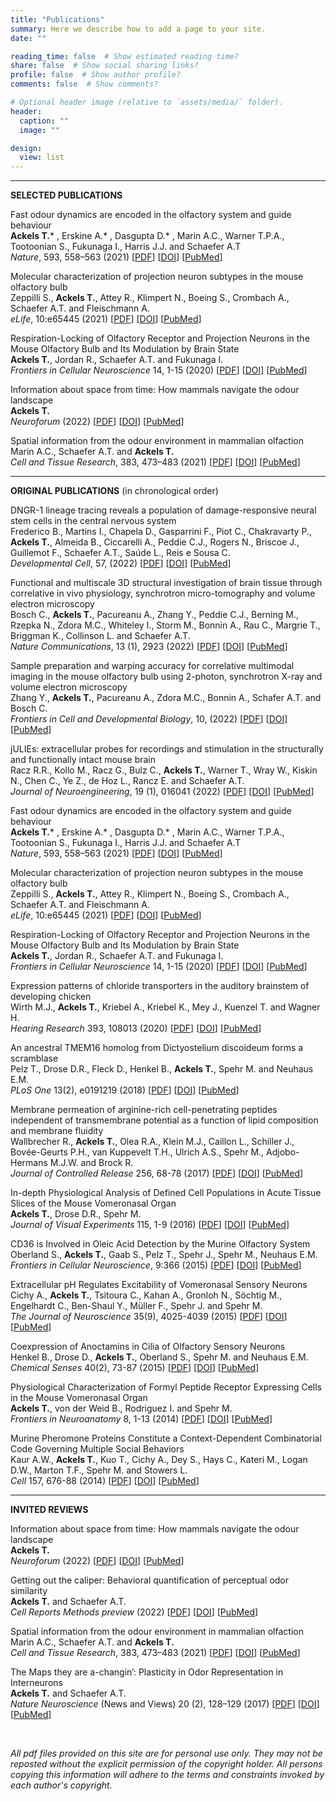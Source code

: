 ```yaml
---
title: "Publications"
summary: Here we describe how to add a page to your site.
date: ""

reading_time: false  # Show estimated reading time?
share: false  # Show social sharing links?
profile: false  # Show author profile?
comments: false  # Show comments?

# Optional header image (relative to `assets/media/` folder).
header:
  caption: ""
  image: ""

design:
  view: list 
---
```


<!-- # Publications   -->

---  


**SELECTED PUBLICATIONS**  

Fast odour dynamics are encoded in the olfactory system and guide behaviour  
**Ackels T.*** , Erskine A.* , Dasgupta D.* , Marin A.C., Warner T.P.A., Tootoonian S., Fukunaga I., Harris J.J. and Schaefer A.T  
*Nature*, 593, 558–563 (2021) [[PDF](https://ackelslab.com/uploads/pdf/Ackels_et_al_2021_Nature.pdf)] [[DOI](https://doi.org/10.1038/s41586-021-03514-2)] [[PubMed](https://pubmed.ncbi.nlm.nih.gov/33953395/)]

Molecular characterization of projection neuron subtypes in the mouse olfactory bulb  
Zeppilli S., **Ackels T.**, Attey R., Klimpert N., Boeing S., Crombach A., Schaefer A.T. and Fleischmann A.  
*eLife*, 10:e65445 (2021)  [[PDF](https://ackelslab.com/uploads/pdf/Zeppilli_et_al_elife_2021.pdf)] [[DOI](http://doi.org/10.7554/eLife.65445)] [[PubMed](https://pubmed.ncbi.nlm.nih.gov/34292150/)]

Respiration-Locking of Olfactory Receptor and Projection Neurons in the Mouse Olfactory Bulb and Its Modulation by Brain State  
**Ackels T.**, Jordan R., Schaefer A.T. and Fukunaga I.  
*Frontiers in Cellular Neuroscience* 14, 1-15 (2020)  [[PDF](https://ackelslab.com/uploads/pdf/Ackels_et_al_Front_CellNeur_2020.pdf)] [[DOI](https://doi.org/10.3389/fncel.2020.00220)] [[PubMed](https://pubmed.ncbi.nlm.nih.gov/32765224/)]

Information about space from time: How mammals navigate the odour landscape  
**Ackels T.**  
*Neuroforum* (2022)  [[PDF](https://ackelslab.com/uploads/pdf/Ackels_Neuroforum_2022.pdf)] [[DOI](https://doi.org/10.1515/nf-2022-0006)] [[PubMed](https://www.researchgate.net/publication/361307039_Information_about_space_from_time_how_mammals_navigate_the_odour_landscape)]  

Spatial information from the odour environment in mammalian olfaction  
Marin A.C., Schaefer A.T. and **Ackels T.**  
*Cell and Tissue Research*, 383, 473–483 (2021)  [[PDF](https://ackelslab.com/uploads/pdf/Marin_et_al_CTR_2021.pdf)] [[DOI](https://doi.org/10.1007/s00441-020-03395-3)] [[PubMed](https://pubmed.ncbi.nlm.nih.gov/33515294/)] 

---

**ORIGINAL PUBLICATIONS** (in chronological order) 


DNGR-1 lineage tracing reveals a population of damage-responsive neural stem cells in the central nervous system  
Frederico B., Martins I., Chapela D., Gasparrini F., Piot C., Chakravarty P., **Ackels T.**, Almeida B., Ciccarelli A., Peddie C.J., Rogers N., Briscoe J., Guillemot F., Schaefer A.T., Saúde L., Reis e Sousa C.  
*Developmental Cell*, 57, (2022) [[PDF](https://ackelslab.com/uploads/pdf/Frederico_et_al_DevCell_2022.pdf)] [[DOI](https://doi.org/10.1016/j.devcel.2022.07.012)] [[PubMed](https://pubmed.ncbi.nlm.nih.gov/35998585/)]

Functional and multiscale 3D structural investigation of brain tissue through correlative in vivo physiology, synchrotron micro-tomography and volume electron microscopy  
Bosch C., **Ackels T.**, Pacureanu A., Zhang Y., Peddie C.J., Berning M., Rzepka N., Zdora M.C., Whiteley I., Storm M., Bonnin A., Rau C., Margrie T., Briggman K., Collinson L. and Schaefer A.T.  
*Nature Communications*, 13 (1), 2923 (2022)  [[PDF](https://ackelslab.com/uploads/pdf/Bosch_et_al_Nat_Comms_2022.pdf)] [[DOI](https://doi.org/10.1038/s41467-022-30199-6)] [[PubMed](https://pubmed.ncbi.nlm.nih.gov/35614048/)]

Sample preparation and warping accuracy for correlative multimodal imaging in the mouse olfactory bulb using 2-photon, synchrotron X-ray and volume electron microscopy  
Zhang Y., **Ackels T.**, Pacureanu A., Zdora M.C., Bonnin A., Schafer A.T. and Bosch C.  
*Frontiers in Cell and Developmental Biology*, 10, (2022)   [[PDF](https://ackelslab.com/uploads/pdf/Zhang_et_al_Front_CDB_2022.pdf)] [[DOI](https://doi.org/10.3389/fcell.2022.880696)] [[PubMed](https://pubmed.ncbi.nlm.nih.gov/35756997/)]

jULIEs: extracellular probes for recordings and stimulation in the structurally and functionally intact mouse brain  
Racz R.R., Kollo M., Racz G., Bulz C., **Ackels T.**, Warner T., Wray W., Kiskin N., Chen C., Ye Z., de Hoz L., Rancz E. and Schaefer A.T.  
*Journal of Neuroengineering*, 19 (1), 016041 (2022)  [[PDF](https://ackelslab.com/uploads/pdf/Racz_et_al_JNeuralEng_2022.pdf)] [[DOI](https://doi.org/10.1088/1741-2552/ac514f)] [[PubMed](https://pubmed.ncbi.nlm.nih.gov/35108701/)]

Fast odour dynamics are encoded in the olfactory system and guide behaviour  
**Ackels T.*** , Erskine A.* , Dasgupta D.* , Marin A.C., Warner T.P.A., Tootoonian S., Fukunaga I., Harris J.J. and Schaefer A.T  
*Nature*, 593, 558–563 (2021) [[PDF](https://ackelslab.com/uploads/pdf/Ackels_et_al_2021_Nature.pdf)] [[DOI](https://doi.org/10.1038/s41586-021-03514-2)] [[PubMed](https://pubmed.ncbi.nlm.nih.gov/33953395/)]

Molecular characterization of projection neuron subtypes in the mouse olfactory bulb  
Zeppilli S., **Ackels T.**, Attey R., Klimpert N., Boeing S., Crombach A., Schaefer A.T. and Fleischmann A.  
*eLife*, 10:e65445 (2021)  [[PDF](https://ackelslab.com/uploads/pdf/Zeppilli_et_al_elife_2021.pdf)] [[DOI](http://doi.org/10.7554/eLife.65445)] [[PubMed](https://pubmed.ncbi.nlm.nih.gov/34292150/)]

Respiration-Locking of Olfactory Receptor and Projection Neurons in the Mouse Olfactory Bulb and Its Modulation by Brain State  
**Ackels T.**, Jordan R., Schaefer A.T. and Fukunaga I.  
*Frontiers in Cellular Neuroscience* 14, 1-15 (2020)  [[PDF](https://ackelslab.com/uploads/pdf/Ackels_et_al_Front_CellNeur_2020.pdf)] [[DOI](https://doi.org/10.3389/fncel.2020.00220)] [[PubMed](https://pubmed.ncbi.nlm.nih.gov/32765224/)]

Expression patterns of chloride transporters in the auditory brainstem of developing chicken  
Wirth M.J., **Ackels T.**, Kriebel A., Kriebel K., Mey J., Kuenzel T. and Wagner H.  
*Hearing Research* 393, 108013 (2020)  [[PDF](https://ackelslab.com/uploads/pdf/Wirth_et_al_HearRes_2020.pdf)] [[DOI](http://doi.org/10.1016/j.heares.2020.108013)] [[PubMed](https://pubmed.ncbi.nlm.nih.gov/32554128/)]

An ancestral TMEM16 homolog from Dictyostelium discoideum forms a scramblase  
Pelz T., Drose D.R., Fleck D., Henkel B., **Ackels T.**, Spehr M. and Neuhaus E.M.  
*PLoS One* 13(2), e0191219 (2018)  [[PDF](https://ackelslab.com/uploads/pdf/Pelz_et_al_PONE_2018.pdf)] [[DOI](http://doi.org/10.1371/journal.pone.0191219)] [[PubMed](https://pubmed.ncbi.nlm.nih.gov/29444117/)]

Membrane permeation of arginine-rich cell-penetrating peptides independent of transmembrane potential as a function of lipid composition and membrane fluidity  
Wallbrecher R., **Ackels T.**, Olea R.A., Klein M.J., Caillon L., Schiller J., Bovée-Geurts P.H., van Kuppevelt T.H., Ulrich A.S., Spehr M., Adjobo-Hermans M.J.W. and Brock R.  
*Journal of Controlled Release* 256, 68-78 (2017) [[PDF](https://ackelslab.com/uploads/pdf/Wallbrecher_et_al_JContrRel_2017.pdf)] [[DOI](http://doi.org/10.1016/j.jconrel.2017.04.013)] [[PubMed](https://pubmed.ncbi.nlm.nih.gov/28411183/)]
  
In-depth Physiological Analysis of Defined Cell Populations in Acute Tissue Slices of the Mouse Vomeronasal Organ  
**Ackels T.**, Drose D.R., Spehr M.  
*Journal of Visual Experiments* 115, 1-9 (2016)  [[PDF](https://ackelslab.com/uploads/pdf/Ackels_et_al_jOVE_2014.pdf)] [[DOI](http://doi.org/10.3791/54517)] [[PubMed](https://pubmed.ncbi.nlm.nih.gov/27684435/)]

CD36 is Involved in Oleic Acid Detection by the Murine Olfactory System  
Oberland S., **Ackels T.**, Gaab S., Pelz T., Spehr J., Spehr M., Neuhaus E.M.  
*Frontiers in Cellular Neuroscience*, 9:366 (2015)  [[PDF](https://ackelslab.com/uploads/pdf/Oberland_et_al_Front_CellN_2015.pdf)] [[DOI](http://doi.org/10.3389/fncel.2015.00366)] [[PubMed](https://pubmed.ncbi.nlm.nih.gov/26441537/)]

Extracellular pH Regulates Excitability of Vomeronasal Sensory Neurons  
Cichy A., **Ackels T.**, Tsitoura C., Kahan A., Gronloh N., Söchtig M., Engelhardt C., Ben-Shaul Y., Müller F., Spehr J. and Spehr M.  
*The Journal of Neuroscience* 35(9), 4025-4039 (2015)  [[PDF](https://ackelslab.com/uploads/pdf/Cichy_et_al_JNeurosci_2015.pdf)] [[DOI](http://doi.org/10.1523/jneurosci.2593-14.2015)] [[PubMed](https://pubmed.ncbi.nlm.nih.gov/25740530/)]

Coexpression of Anoctamins in Cilia of Olfactory Sensory Neurons  
Henkel B., Drose D., **Ackels T.**, Oberland S., Spehr M. and Neuhaus E.M.  
*Chemical Senses* 40(2), 73-87 (2015)  [[PDF](https://ackelslab.com/uploads/pdf/Henkel_et_al_ChemSens_2014.pdf)] [[DOI](https://doi.org/10.1093/chemse/bju061)] [[PubMed](https://pubmed.ncbi.nlm.nih.gov/25500808/)]

Physiological Characterization of Formyl Peptide Receptor Expressing Cells in the Mouse Vomeronasal Organ  
**Ackels T.**, von der Weid B., Rodriguez I. and Spehr M.  
*Frontiers in Neuroanatomy* 8, 1-13 (2014)  [[PDF](https://ackelslab.com/uploads/pdf/Ackels_et_al_Front_NeurAnat_2014.pdf)] [[DOI](http://doi.org/10.3389/fnana.2014.00134)] [[PubMed](https://pubmed.ncbi.nlm.nih.gov/25484858/)]

Murine Pheromone Proteins Constitute a Context-Dependent Combinatorial Code Governing Multiple Social Behaviors  
Kaur A.W., **Ackels T.**, Kuo T., Cichy A., Dey S., Hays C., Kateri M., Logan D.W., Marton T.F., Spehr M. and Stowers L.  
*Cell* 157, 676-88 (2014)  [[PDF](https://ackelslab.com/uploads/pdf/Kaur_et_al_Cell_2014.pdf)] [[DOI](http://doi.org/10.1016/j.cell.2014.02.025)] [[PubMed](https://pubmed.ncbi.nlm.nih.gov/24766811/)]

---

**INVITED REVIEWS**  

Information about space from time: How mammals navigate the odour landscape  
**Ackels T.**  
*Neuroforum* (2022)  [[PDF](https://ackelslab.com/uploads/pdf/Ackels_Neuroforum_2022.pdf)] [[DOI](https://doi.org/10.1515/nf-2022-0006)] [[PubMed](https://www.researchgate.net/publication/361307039_Information_about_space_from_time_how_mammals_navigate_the_odour_landscape)]  

Getting out the caliper: Behavioral quantification of perceptual odor similarity  
**Ackels T.** and Schaefer A.T.  
*Cell Reports Methods preview* (2022)  [[PDF](https://ackelslab.com/uploads/pdf/Ackels_Schaefer_CellRepMethods_2022.pdf)] [[DOI](https://doi.org/10.1016/j.crmeth.2022.100240)] [[PubMed](https://pubmed.ncbi.nlm.nih.gov/35784647/)]  

Spatial information from the odour environment in mammalian olfaction  
Marin A.C., Schaefer A.T. and **Ackels T.**  
*Cell and Tissue Research*, 383, 473–483 (2021)  [[PDF](https://ackelslab.com/uploads/pdf/Marin_et_al_CTR_2021.pdf)] [[DOI](https://doi.org/10.1007/s00441-020-03395-3)] [[PubMed](https://pubmed.ncbi.nlm.nih.gov/33515294/)] 

The Maps they are a-changin’: Plasticity in Odor Representation in Interneurons  
**Ackels T.** and Schaefer A.T.  
*Nature Neuroscience* (News and Views) 20 (2), 128–129 (2017)  [[PDF](https://ackelslab.com/uploads/pdf/Ackels_Schaefer_NatNeur_2017.pdf)] [[DOI](http://doi.org/10.1038/nn.4484)] [[PubMed](https://pubmed.ncbi.nlm.nih.gov/28127039/)] 
<p>
<br>

*All pdf files provided on this site are for personal use only. They may not be reposted without the explicit permission of the copyright holder. All persons copying this information will adhere to the terms and constraints invoked by each author's copyright.*

